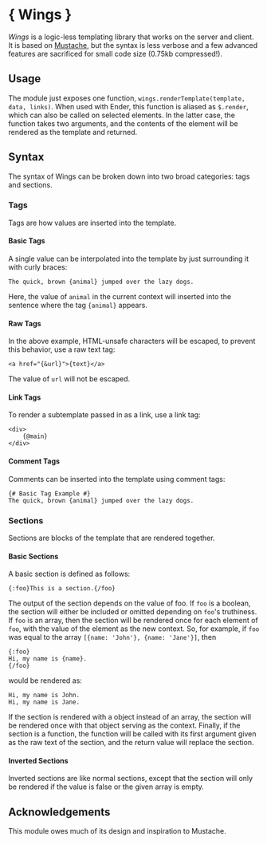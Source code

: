 { Wings }
=========

_Wings_ is a logic-less templating library that works on the server and client.
It is based on [Mustache](http://mustache.github.com/), but the syntax is less
verbose and a few advanced features are sacrificed for small code size
(0.75kb compressed!).

Usage
-----

The module just exposes one function,
`wings.renderTemplate(template, data, links)`. When used with
Ender, this function is aliased as `$.render`, which can also be called on
selected elements. In the latter case, the function takes two arguments, and
the contents of the element will be rendered as the template and returned.

Syntax
------

The syntax of Wings can be broken down into two broad categories:
tags and sections.

### Tags ###

Tags are how values are inserted into the template.

#### Basic Tags ####

A single value can be interpolated into the template by just surrounding it
with curly braces:

    The quick, brown {animal} jumped over the lazy dogs.
    
Here, the value of `animal` in the current context will inserted into the
sentence where the tag `{animal}` appears.

#### Raw Tags ####

In the above example, HTML-unsafe characters will be escaped, to prevent this
behavior, use a raw text tag:

    <a href="{&url}">{text}</a>
    
The value of `url` will not be escaped.

#### Link Tags ####

To render a subtemplate passed in as a link, use a link tag:

    <div>
        {@main}
    </div>
    
#### Comment Tags ####

Comments can be inserted into the template using comment tags:

    {# Basic Tag Example #}
    The quick, brown {animal} jumped over the lazy dogs.


### Sections ###

Sections are blocks of the template that are rendered together.

#### Basic Sections ####

A basic section is defined as follows:

    {:foo}This is a section.{/foo}
    
The output of the section depends on the value of foo. If `foo` is a boolean,
the section will either be included or omitted depending on `foo`'s truthiness.
If `foo` is an array, then the section will be rendered once for each element
of `foo`, with the value of the element as the new context. So, for example,
if `foo` was equal to the array `[{name: 'John'}, {name: 'Jane'}]`, then

    {:foo}
    Hi, my name is {name}.
    {/foo}
    
would be rendered as:

    Hi, my name is John.
    Hi, my name is Jane.
    
If the section is rendered with a object instead of an array, the section
will be rendered once with that object serving as the context. Finally,
if the section is a function, the function will be called with its first
argument given as the raw text of the section, and the return value will
replace the section.

#### Inverted Sections ####

Inverted sections are like normal sections, except that the section will
only be rendered if the value is false or the given array is empty.


Acknowledgements
----------------

This module owes much of its design and inspiration to Mustache.
